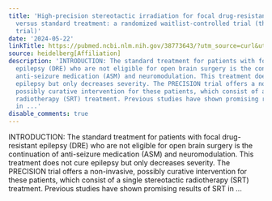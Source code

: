 ```yaml
---
title: 'High-precision stereotactic irradiation for focal drug-resistant epilepsy
  versus standard treatment: a randomized waitlist-controlled trial (the PRECISION
  trial)'
date: '2024-05-22'
linkTitle: https://pubmed.ncbi.nlm.nih.gov/38773643/?utm_source=curl&utm_medium=rss&utm_campaign=pubmed-2&utm_content=1FakS-2QOkCT8HsMOQP1bCRQ4YzyumYOmxmF0moLsQ3dFB1E9V&fc=20220326224207&ff=20240522182830&v=2.18.0.post9+e462414
source: heidelberg[Affiliation]
description: 'INTRODUCTION: The standard treatment for patients with focal drug-resistant
  epilepsy (DRE) who are not eligible for open brain surgery is the continuation of
  anti-seizure medication (ASM) and neuromodulation. This treatment does not cure
  epilepsy but only decreases severity. The PRECISION trial offers a non-invasive,
  possibly curative intervention for these patients, which consist of a single stereotactic
  radiotherapy (SRT) treatment. Previous studies have shown promising results of SRT
  in ...'
disable_comments: true
---
```

INTRODUCTION: The standard treatment for patients with focal drug-resistant epilepsy (DRE) who are not eligible for open brain surgery is the continuation of anti-seizure medication (ASM) and neuromodulation. This treatment does not cure epilepsy but only decreases severity. The PRECISION trial offers a non-invasive, possibly curative intervention for these patients, which consist of a single stereotactic radiotherapy (SRT) treatment. Previous studies have shown promising results of SRT in ...